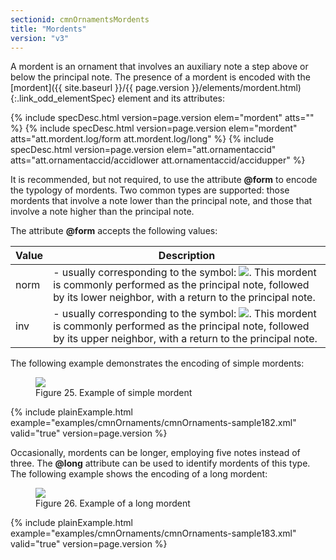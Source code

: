 ```yaml
---
sectionid: cmnOrnamentsMordents
title: "Mordents"
version: "v3"
---
```




A mordent is an ornament that involves an auxiliary note a step above or below the
principal
note. The presence of a mordent is encoded with the [mordent]({{ site.baseurl }}/{{ page.version }}/elements/mordent.html){:.link_odd_elementSpec} element and
its attributes:




{% include specDesc.html version=page.version elem="mordent" atts="" %}
{% include specDesc.html version=page.version elem="mordent" atts="att.mordent.log/form att.mordent.log/long" %}
{% include specDesc.html version=page.version elem="att.ornamentaccid" atts="att.ornamentaccid/accidlower att.ornamentaccid/accidupper" %}




It is recommended, but not required, to use the attribute **@form** to encode the
typology of mordents. Two common types are supported: those mordents that involve
a note lower
than the principal note, and those that involve a note higher than the principal note.


The attribute **@form** accepts the following values:

<table class="table table-striped table-hover">
   <thead>
      <tr>
         <th>Value</th>
         <th>Description</th>
      </tr>
   </thead>
   <tbody>
      <tr>
         <td>norm</td>
         <td> - usually corresponding to the symbol: 
            <img src="{{ site.baseurl }}/images/Images/modules/cmnOrnaments/lower_mordent.png" class="graphic"></img>. This mordent is
            commonly performed as the principal note, followed by its lower neighbor, with a return
            to
            the principal note.
         </td>
      </tr>
      <tr>
         <td>inv</td>
         <td> - usually corresponding to the symbol: 
            <img src="{{ site.baseurl }}/images/Images/modules/cmnOrnaments/upper_mordent.png" class="graphic"></img>. This mordent is
            commonly performed as the principal note, followed by its upper neighbor, with a return
            to
            the principal note.
         </td>
      </tr>
   </tbody>
</table>

The following example demonstrates the encoding of simple mordents:


<figure class="figure">
   <img src="{{ site.baseurl }}/images/Images/modules/cmnOrnaments/ex_mordent.png" class="img-responsive"></img>
   <figcaption class="figure-caption">Figure 25. Example of simple mordent</figcaption>
</figure>
{% include plainExample.html example="examples/cmnOrnaments/cmnOrnaments-sample182.xml" valid="true" version=page.version %}


Occasionally, mordents can be longer, employing five notes instead of three. The
**@long** attribute can be used to identify mordents of this type. The following
example shows the encoding of a long mordent:


<figure class="figure">
   <img src="{{ site.baseurl }}/images/Images/modules/cmnOrnaments/ex_mordent_l.png" class="img-responsive"></img>
   <figcaption class="figure-caption">Figure 26. Example of a long mordent</figcaption>
</figure>
{% include plainExample.html example="examples/cmnOrnaments/cmnOrnaments-sample183.xml" valid="true" version=page.version %}

